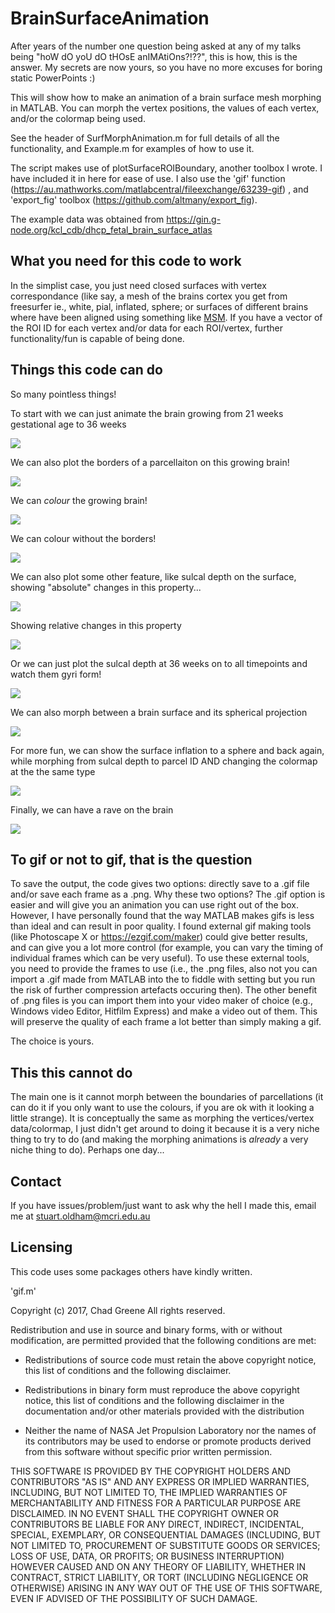 # BrainSurfaceAnimation

After years of the number one question being asked at any of my talks being "hoW dO yoU dO tHOsE anIMAtiOns?!??", this is how, this is the answer. My secrets are now yours, so you have no more excuses for boring static PowerPoints :)

This will show how to make an animation of a brain surface mesh morphing in MATLAB. You can morph the vertex positions, the values of each vertex, and/or the colormap being used.

See the header of SurfMorphAnimation.m for full details of all the functionality, and Example.m for examples of how to use it.

The script makes use of plotSurfaceROIBoundary, another toolbox I wrote. I have included it in here for ease of use. I also use the 'gif' function (https://au.mathworks.com/matlabcentral/fileexchange/63239-gif) , and 'export_fig' toolbox (https://github.com/altmany/export_fig).

The example data was obtained from https://gin.g-node.org/kcl_cdb/dhcp_fetal_brain_surface_atlas

## What you need for this code to work

In the simplist case, you just need closed surfaces with vertex correspondance (like say, a mesh of the brains cortex you get from freesurfer ie., white, pial, inflated, sphere; or surfaces of different brains where have been aligned using something like [MSM](https://fsl.fmrib.ox.ac.uk/fsl/fslwiki/MSM]). If you have a vector of the ROI ID for each vertex and/or data for each ROI/vertex, further functionality/fun is capable of being done.

## Things this code can do

So many pointless things!

To start with we can just animate the brain growing from 21 weeks gestational age to 36 weeks

![](/outputs/GrowingBrain.gif)

We can also plot the borders of a parcellaiton on this growing brain!

![](/outputs/GrowingBrain_border.gif)

We can *colour* the growing brain!

![](/outputs/GrowingBrain_parc+border.gif)

We can colour without the borders!

![](/outputs/GrowingBrain_parc.gif)

We can also plot some other feature, like sulcal depth on the surface, showing "absolute" changes in this property...

![](/outputs/GrowingBrain_border+sulcAll.gif)

Showing relative changes in this property 

![](/outputs/GrowingBrain_border+sulcAll2.gif)

Or we can just plot the sulcal depth at 36 weeks on to all timepoints and watch them gyri form!

![](outputs/GrowingBrain_border+sulc36.gif)

We can also morph between a brain surface and its spherical projection

![](outputs/Sphere_inflation.gif)

For more fun, we can show the surface inflation to a sphere and back again, while morphing from sulcal depth to parcel ID AND changing the colormap at the the same type 

![](outputs/Sphere_inflation_vartCmap_sulc_parc.gif)

Finally, we can have a rave on the brain

![](/outputs/psychedelic_brain.gif)

## To gif or not to gif, that is the question

To save the output, the code gives two options: directly save to a .gif file and/or save each frame as a .png. Why these two options? The .gif option is easier and will give you an animation you can use right out of the box. However, I have personally found that the way MATLAB makes gifs is less than ideal and can result in poor quality. I found external gif making tools (like Photoscape X or https://ezgif.com/maker) could give better results, and can give you a lot more control (for example, you can vary the timing of individual frames which can be very useful). To use these external tools, you need to provide the frames to use (i.e., the .png files, also not you can import a .gif made from MATLAB into the to fiddle with setting but you run the risk of further compression artefacts occuring then). The other benefit of .png files is you can import them into your video maker of choice (e.g., Windows video Editor, Hitfilm Express) and make a video out of them. This will preserve the quality of each frame a lot better than simply making a gif. 

The choice is yours.

## This this cannot do

The main one is it cannot morph between the boundaries of parcellations (it can do it if you only want to use the colours, if you are ok with it looking a little strange). It is conceptually the same as morphing the vertices/vertex data/colormap, I just didn't get around to doing it because it is a very niche thing to try to do (and making the morphing animations is *already* a very niche thing to do). Perhaps one day...

## Contact

If you have issues/problem/just want to ask why the hell I made this, email me at stuart.oldham@mcri.edu.au

## Licensing

This code uses some packages others have kindly written.

'gif.m'

Copyright (c) 2017, Chad Greene
All rights reserved.

Redistribution and use in source and binary forms, with or without
modification, are permitted provided that the following conditions are met:

* Redistributions of source code must retain the above copyright notice, this
  list of conditions and the following disclaimer.

* Redistributions in binary form must reproduce the above copyright notice,
  this list of conditions and the following disclaimer in the documentation
  and/or other materials provided with the distribution

* Neither the name of NASA Jet Propulsion Laboratory nor the names of its
  contributors may be used to endorse or promote products derived from this
  software without specific prior written permission.

THIS SOFTWARE IS PROVIDED BY THE COPYRIGHT HOLDERS AND CONTRIBUTORS "AS IS"
AND ANY EXPRESS OR IMPLIED WARRANTIES, INCLUDING, BUT NOT LIMITED TO, THE
IMPLIED WARRANTIES OF MERCHANTABILITY AND FITNESS FOR A PARTICULAR PURPOSE ARE
DISCLAIMED. IN NO EVENT SHALL THE COPYRIGHT OWNER OR CONTRIBUTORS BE LIABLE
FOR ANY DIRECT, INDIRECT, INCIDENTAL, SPECIAL, EXEMPLARY, OR CONSEQUENTIAL
DAMAGES (INCLUDING, BUT NOT LIMITED TO, PROCUREMENT OF SUBSTITUTE GOODS OR
SERVICES; LOSS OF USE, DATA, OR PROFITS; OR BUSINESS INTERRUPTION) HOWEVER
CAUSED AND ON ANY THEORY OF LIABILITY, WHETHER IN CONTRACT, STRICT LIABILITY,
OR TORT (INCLUDING NEGLIGENCE OR OTHERWISE) ARISING IN ANY WAY OUT OF THE USE
OF THIS SOFTWARE, EVEN IF ADVISED OF THE POSSIBILITY OF SUCH DAMAGE.
